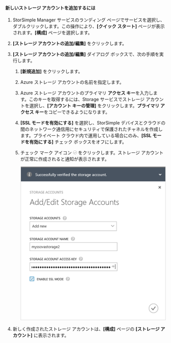 <!--author=alkohli last changed: 01/28/16-->

#### 新しいストレージ アカウントを追加するには
1. StorSimple Manager サービスのランディング ページでサービスを選択し、ダブルクリックします。この操作により、**[クイック スタート]** ページが表示されます。**[構成]** ページを選択します。
2. **[ストレージ アカウントの追加/編集]** をクリックします。
3. **[ストレージ アカウントの追加/編集]** ダイアログ ボックスで、次の手順を実行します。
   
   1. **[新規追加]** をクリックします。
   2. Azure ストレージ アカウントの名前を指定します。
   3. Azure ストレージ アカウントのプライマリ **アクセス キー**を入力します。このキーを取得するには、Storage サービスでストレージ アカウントを選択し、**[アカウント キーの管理]** をクリックします。**プライマリ アクセス キー**をコピーできるようになります。
   4. **[SSL モードを有効にする]** を選択し、StorSimple デバイスとクラウドの間のネットワーク通信用にセキュリティで保護されたチャネルを作成します。プライベート クラウド内で運用している場合にのみ、**[SSL モードを有効にする]** チェック ボックスをオフにします。
   5. チェック マーク アイコン ![チェック マーク アイコン](./media/storsimple-ova-configure-new-storage-account/checkicon-include.png) をクリックします。ストレージ アカウントが正常に作成されると通知が表示されます。
      
        ![Add storage account](./media/storsimple-ova-configure-new-storage-account/addnewstorageaccount-include.png)
4. 新しく作成されたストレージ アカウントは、**[構成]** ページの **[ストレージ アカウント]** に表示されます。

<!---HONumber=AcomDC_0204_2016-->